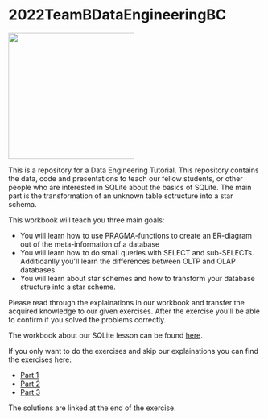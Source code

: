 # 2022TeamBDataEngineeringBC

[<img src=https://upload.wikimedia.org/wikipedia/commons/f/f7/Hochschule_Mannheim_logo.svg width="250"/>](https://upload.wikimedia.org/wikipedia/commons/f/f7/Hochschule_Mannheim_logo.svg)

This is a repository for a Data Engineering Tutorial.
This repository contains the data, code and presentations to teach our fellow students, or other people who are interested in SQLite about the basics of SQLite. The main part is the transformation of an unknown table sctructure into a star schema. 

This workbook will teach you three main goals:
* You will learn how to use PRAGMA-functions to create an ER-diagram out of the meta-information of a database
* You will learn how to do small queries with SELECT and sub-SELECTs. Additioanlly you'll learn the differences between OLTP and OLAP databases.
* You will learn about star schemes and how to transform your database structure into a star scheme.

Please read through the explainations in our workbook and transfer the acquired knowledge to our given exercises. After the exercise you'll be able to confirm if you solved the problems correctly.

The workbook about our SQLite lesson can be found [here](https://colab.research.google.com/github/Fuenfgeld/2022TeamBDataEngineeringBC/blob/main/Presentation/Pr%C3%A4sentation%20SQLite.ipynb).


If you only want to do the exercises and skip our explainations you can find the exercises here:
* [Part 1](https://colab.research.google.com/github/Fuenfgeld/2022TeamBDataEngineeringBC/blob/main/Uebungen/Uebungen/Uebungen%20zu%20Teil%201.ipynb)
* [Part 2](https://colab.research.google.com/github/Fuenfgeld/2022TeamBDataEngineeringBC/blob/main/Uebungen/Uebungen/Uebungen%20zu%20Teil%202.ipynb)
* [Part 3](https://colab.research.google.com/github/Fuenfgeld/2022TeamBDataEngineeringBC/blob/main/Uebungen/Uebungen/Uebungen%20zu%20Teil%203.ipynb)

The solutions are linked at the end of the exercise. 



